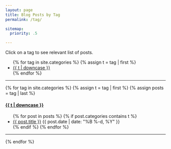 ```yaml
---
layout: page
title: Blog Posts by Tag
permalink: /tag/

sitemap:
  priority: .5

---
```


Click on a tag to see relevant list of posts.

<ul class="tags">
{% for tag in site.categories %}
  {% assign t = tag | first %}
  <li><a href="/tag/#{{t | downcase | replace:" ","-" }}">{{ t | downcase }}</a></li>
{% endfor %}
</ul>

---

{% for tag in site.categories %}
  {% assign t = tag | first %}
  {% assign posts = tag | last %}

<h4><a name="{{t | downcase | replace:" ","-" }}"></a><a class="internal" href="/tag/#{{t | downcase | replace:" ","-" }}">{{ t | downcase }}</a></h4>
<ul>
{% for post in posts %}
  {% if post.categories contains t %}
  <li>
    <a href="{{ post.url }}">{{ post.title }}</a>
    <span class="date">{{ post.date | date: "%B %-d, %Y"  }}</span>
  </li>
  {% endif %}
{% endfor %}
</ul>

---

{% endfor %}
